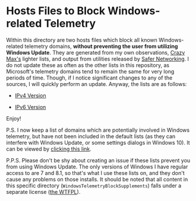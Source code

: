 # Hosts Files to Block Windows-related Telemetry
Within this directory are two hosts files which block all known Windows-related telemetry domains, **without preventing the user from utilizing Windows Update**. They are generated from my own observations, [Crazy Max's](https://github.com/crazy-max/WindowsSpyBlocker) lighter lists, and output from utilities released by [Safer Networking](https://www.safer-networking.org/). I do not update these as often as the other lists in this repository, as Microsoft's telemetry domains tend to remain the same for very long periods of time. Though, if I notice significant changes to any of the sources, I will quickly perform an update. Anyway, the lists are as follows:

- [IPv4 Version](https://raw.githubusercontent.com/bongochong/CombinedPrivacyBlockLists/master/WindowsTelemetryBlockSupplements/SBBTYZ-IPv4.txt)

- [IPv6 Version](https://raw.githubusercontent.com/bongochong/CombinedPrivacyBlockLists/master/WindowsTelemetryBlockSupplements/SBBTYZ-IPv6.txt)

Enjoy!  

P.S. I now keep a list of domains which are potentially involved in Windows telemetry, but have not been included in the default lists (as they can interfere with Windows Update, or some settings dialogs in Windows 10). It can be viewed by [clicking this link](https://raw.githubusercontent.com/bongochong/CombinedPrivacyBlockLists/master/WindowsTelemetryBlockSupplements/PPD-AWT.txt).

P.P.S. Please don't be shy about creating an issue if these lists prevent you from using Windows Update. The only versions of Windows I have regular access to are 7 and 8.1, so that's what I use these lists on, and they don't cause any problems on those installs. It should be noted that all content in this specific directory (`WindowsTelemetryBlockSupplements`) falls under a separate license ([the WTFPL](http://www.wtfpl.net/txt/copying/)).
